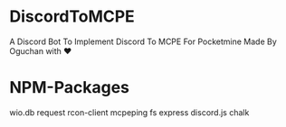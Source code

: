 # DiscordToMCPE
A Discord Bot To Implement Discord To MCPE For 
Pocketmine Made By Oguchan with ❤️
# NPM-Packages 
  wio.db
  request
  rcon-client
  mcpeping
  fs
  express
  discord.js
  chalk
